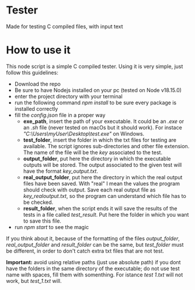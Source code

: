 # Tester
Made for testing C compiled files, with input text


# How to use it
This node script is a simple C compiled tester. Using it is very simple, just follow this guidelines: 
* Download the repo
* Be sure to have Nodejs installed on your pc (tested on Node v18.15.0)
* enter the project directory with your terminal
* run the following command *npm install* to be sure every package is installed correctly
* fill the *config.json* file in a proper way
    * **exe_path**, insert the path of your executable. It could be an *.exe* or an *.sh* file (never tested on macOs but it should work). For instace *"C:\\Users\\myUser\\Desktop\\test.exe"* on Windows. 
    * **test_folder**, insert the folder in which the txt files for testing are available. The script ignores sub-directories and other file extension. The name of the file will be the *key* associated to the test. 
    * **output_folder**, put here the directory in which the executable outputs will be stored. The output associated to the given test will have the format *key_output.txt*. 
    * **real_output_folder**, put here the directory in which the real output files have been saved. With "real" I mean the values the program should check with output. Save each real output file as *key_realoutput.txt*, so the program can understand which file has to be checked. 
    * **result_folder**, when the script ends it will save the results of the tests in a file called *test_result*. Put here the folder in which you want to save this file. 
* run *npm start* to see the magic

If you think about it, because of the formatting of the files *output_folder*, *real_output_folder* and *result_folder* can be the same, but *test_folder* must be different, in order to don't catch extra txt files that are not test. 

**Important:** avoid using relative paths (just use absolute path) if you dont have the folders in the same directory of the executable; do not use test name with spaces, fill them with somenthing. For istance *test 1.txt* will not work, but *test_1.txt* will. 